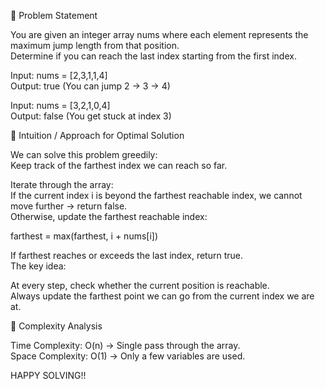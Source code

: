 🔹 Problem Statement  

You are given an integer array nums where each element represents the maximum jump length from that position.  
Determine if you can reach the last index starting from the first index.  

Input: nums = [2,3,1,1,4]  
Output: true (You can jump 2 → 3 → 4)  

Input: nums = [3,2,1,0,4]  
Output: false (You get stuck at index 3)  

🔹 Intuition / Approach for Optimal Solution  

We can solve this problem greedily:  
Keep track of the farthest index we can reach so far.  

Iterate through the array:  
If the current index i is beyond the farthest reachable index, we cannot move further → return false.  
Otherwise, update the farthest reachable index:  

farthest = max(farthest, i + nums[i])  


If farthest reaches or exceeds the last index, return true.  
The key idea:  

At every step, check whether the current position is reachable.  
Always update the farthest point we can go from the current index we are at.


🔹 Complexity Analysis  

Time Complexity: O(n) → Single pass through the array.  
Space Complexity: O(1) → Only a few variables are used.  

HAPPY SOLVING!!
